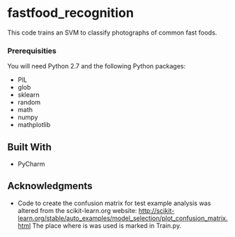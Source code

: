 # fastfood_recognition

This code trains an SVM to classify photographs of common fast foods.

### Prerequisities

You will need Python 2.7 and the following Python packages:
- PIL
- glob
- sklearn
- random
- math
- numpy
- mathplotlib

## Built With

* PyCharm

## Acknowledgments

* Code to create the confusion matrix for test example analysis was altered from the scikit-learn.org website: http://scikit-learn.org/stable/auto_examples/model_selection/plot_confusion_matrix.html The place where is was used is marked in Train.py.